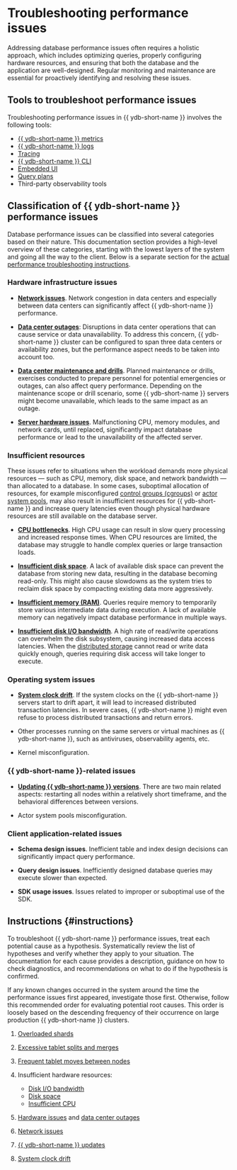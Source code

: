 # Troubleshooting performance issues

Addressing database performance issues often requires a holistic approach, which includes optimizing queries, properly configuring hardware resources, and ensuring that both the database and the application are well-designed. Regular monitoring and maintenance are essential for proactively identifying and resolving these issues.

## Tools to troubleshoot performance issues

Troubleshooting performance issues in {{ ydb-short-name }} involves the following tools:

- [{{ ydb-short-name }} metrics](../../../reference/observability/metrics/index.md)
- [{{ ydb-short-name }} logs](../../../devops/manual/logging.md)
- [Tracing](../../../reference/observability/tracing/setup.md)
- [{{ ydb-short-name }} CLI](../../../reference/ydb-cli/index.md)
- [Embedded UI](../../../reference/embedded-ui/index.md)
- [Query plans](../../query-plans-optimization.md)
- Third-party observability tools

## Classification of {{ ydb-short-name }} performance issues

Database performance issues can be classified into several categories based on their nature. This documentation section provides a high-level overview of these categories, starting with the lowest layers of the system and going all the way to the client. Below is a separate section for the [actual performance troubleshooting instructions](#instructions).

### Hardware infrastructure issues

- **[Network issues](infrastructure/network.md)**. Network congestion in data centers and especially between data centers can significantly affect {{ ydb-short-name }} performance.

- **[Data center outages](infrastructure/dc-outage.md)**: Disruptions in data center operations that can cause service or data unavailability. To address this concern, {{ ydb-short-name }} cluster can be configured to span three data centers or availability zones, but the performance aspect needs to be taken into account too.

- **[Data center maintenance and drills](infrastructure/dc-drills.md)**. Planned maintenance or drills, exercises conducted to prepare personnel for potential emergencies or outages, can also affect query performance. Depending on the maintenance scope or drill scenario, some {{ ydb-short-name }} servers might become unavailable, which leads to the same impact as an outage.

- **[Server hardware issues](infrastructure/hardware.md)**. Malfunctioning CPU, memory modules, and network cards, until replaced, significantly impact database performance or lead to the unavailability of the affected server.

### Insufficient resources

These issues refer to situations when the workload demands more physical resources — such as CPU, memory, disk space, and network bandwidth — than allocated to a database. In some cases, suboptimal allocation of resources, for example misconfigured [control groups (cgroups)](https://en.wikipedia.org/wiki/Cgroups) or [actor system pools](../../../concepts/glossary.md#actor-system-pool), may also result in insufficient resources for {{ ydb-short-name }} and increase query latencies even though physical hardware resources are still available on the database server.

- **[CPU bottlenecks](hardware/cpu-bottleneck.md)**. High CPU usage can result in slow query processing and increased response times. When CPU resources are limited, the database may struggle to handle complex queries or large transaction loads.

- **[Insufficient disk space](hardware/disk-space.md)**. A lack of available disk space can prevent the database from storing new data, resulting in the database becoming read-only. This might also cause slowdowns as the system tries to reclaim disk space by compacting existing data more aggressively.

- **[Insufficient memory (RAM)](hardware/insufficient-memory.md)**. Queries require memory to temporarily store various intermediate data during execution. A lack of available memory can negatively impact database performance in multiple ways.

- **[Insufficient disk I/O bandwidth](hardware/io-bandwidth.md)**. A high rate of read/write operations can overwhelm the disk subsystem, causing increased data access latencies. When the [distributed storage](../../../concepts/glossary.md#distributed-storage) cannot read or write data quickly enough, queries requiring disk access will take longer to execute.

### Operating system issues

- **[System clock drift](system/system-clock-drift.md)**. If the system clocks on the {{ ydb-short-name }} servers start to drift apart, it will lead to increased distributed transaction latencies. In severe cases, {{ ydb-short-name }} might even refuse to process distributed transactions and return errors.

- Other processes running on the same servers or virtual machines as {{ ydb-short-name }}, such as antiviruses, observability agents, etc.

- Kernel misconfiguration.

### {{ ydb-short-name }}-related issues

- **[Updating {{ ydb-short-name }} versions](ydb/ydb-updates.md)**. There are two main related aspects: restarting all nodes within a relatively short timeframe, and the behavioral differences between versions.

- Actor system pools misconfiguration.

### Client application-related issues

- **Schema design issues**. Inefficient table and index design decisions can significantly impact query performance.

- **Query design issues**. Inefficiently designed database queries may execute slower than expected.

- **SDK usage issues**. Issues related to improper or suboptimal use of the SDK.

## Instructions {#instructions}

To troubleshoot {{ ydb-short-name }} performance issues, treat each potential cause as a hypothesis. Systematically review the list of hypotheses and verify whether they apply to your situation. The documentation for each cause provides a description, guidance on how to check diagnostics, and recommendations on what to do if the hypothesis is confirmed.

If any known changes occurred in the system around the time the performance issues first appeared, investigate those first. Otherwise, follow this recommended order for evaluating potential root causes. This order is loosely based on the descending frequency of their occurrence on large production {{ ydb-short-name }} clusters.

1. [Overloaded shards](schemas/overloaded-shards.md)
1. [Excessive tablet splits and merges](schemas/splits-merges.md)
1. [Frequent tablet moves between nodes](ydb/tablets-moved.md)
1. Insufficient hardware resources:

    - [Disk I/O bandwidth](hardware/io-bandwidth.md)
    - [Disk space](hardware/disk-space.md)
    - [Insufficient CPU](hardware/cpu-bottleneck.md)

1. [Hardware issues](infrastructure/hardware.md) and [data center outages](infrastructure/dc-outage.md)
1. [Network issues](infrastructure/network.md)
1. [{{ ydb-short-name }} updates](ydb/ydb-updates.md)
1. [System clock drift](system/system-clock-drift.md)
